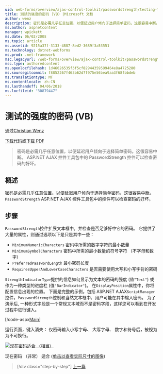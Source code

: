 ```yaml
---
uid: web-forms/overview/ajax-control-toolkit/passwordstrength/testing-the-strength-of-a-password-vb
title: 测试的强度的密码 (VB) |Microsoft 文档
author: wenz
description: 密码是必需几乎任意位置，以便延迟用户倾向于选择简单密码，这很容易中断。 在 ASP PasswordStrength 控件。N...
ms.author: aspnetcontent
manager: wpickett
ms.date: 06/02/2008
ms.topic: article
ms.assetid: 9215a37f-3133-4887-8ed2-3689f3a53551
ms.technology: dotnet-webforms
ms.prod: .net-framework
msc.legacyurl: /web-forms/overview/ajax-control-toolkit/passwordstrength/testing-the-strength-of-a-password-vb
msc.type: authoredcontent
ms.openlocfilehash: 1d46026535f3f5cf82944359599464e8a4725280
ms.sourcegitcommit: f8852267f463b62d7f975e56bea9aa3f68fbbdeb
ms.translationtype: MT
ms.contentlocale: zh-CN
ms.lasthandoff: 04/06/2018
ms.locfileid: "30879447"
---
```

<a name="testing-the-strength-of-a-password-vb"></a>测试的强度的密码 (VB)
====================
通过[Christian Wenz](https://github.com/wenz)

[下载代码](http://download.microsoft.com/download/9/3/f/93f8daea-bebd-4821-833b-95205389c7d0/PasswordStrength0.vb.zip)或[下载 PDF](http://download.microsoft.com/download/2/d/c/2dc10e34-6983-41d4-9c08-f78f5387d32b/passwordstrength0VB.pdf)

> 密码是必需几乎任意位置，以便延迟用户倾向于选择简单密码，这很容易中断。 ASP.NET AJAX 控件工具包中的 PasswordStrength 控件可以检查密码的好坏。


## <a name="overview"></a>概述

密码是必需几乎任意位置，以便延迟用户倾向于选择简单密码，这很容易中断。 `PasswordStrength` ASP.NET AJAX 控件工具包中的控件可以检查密码的好坏。

## <a name="steps"></a>步骤

`PasswordStrength`控件扩展文本框中，并检查是否足够好中它的密码。 它提供了大量的属性，则通过选项以下是只是其中一些：

- `MinimumNumericCharacters` 密码中所需的数字字符的最小数量
- `MinimumSymbolCharacters` 密码中所需的最小数量的符号字符 （不字母和数字）
- `PreferredPasswordLength` 最小密码长度
- `RequiresUpperAndLowerCaseCharacters` 是否需要使用大写和小写字符的密码

`StrengthIndicatorType`提供的信息如何显示为文本的密码的强度 (值`"Text"`) 或作为一种类型的进度栏 (值`"BarIndicator"`)。 在`DisplayPosition`属性中，你将配置信息出现的位置。 下面是完整的示例，包括 ASP.NET AJAX`ScriptManager`控件，`PasswordStrength`控制和当然文本框中，用户可能在其中输入密码。 为了演示后, 一种形式字段是一个常规文本域而不是密码字段，这样您可以看到在开发过程中进行键入。

[!code-aspx[Main](testing-the-strength-of-a-password-vb/samples/sample1.aspx)]

运行页面，键入消失： 仅密码输入小写字母、 大写字母、 数字和符号后，被视为为不可换行。


[![现在密码适合 （相当）](testing-the-strength-of-a-password-vb/_static/image2.png)](testing-the-strength-of-a-password-vb/_static/image1.png)

现在密码 （非常） 适合 ([单击以查看实际尺寸的图像](testing-the-strength-of-a-password-vb/_static/image3.png))

> [!div class="step-by-step"]
> [上一篇](testing-the-strength-of-a-password-cs.md)
